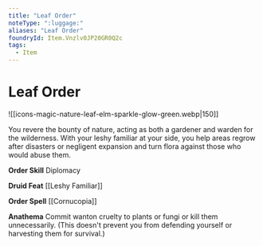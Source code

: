 ```yaml
---
title: "Leaf Order"
noteType: ":luggage:"
aliases: "Leaf Order"
foundryId: Item.Vnzlv0JP20GR0Q2c
tags:
  - Item
---
```


# Leaf Order
![[icons-magic-nature-leaf-elm-sparkle-glow-green.webp|150]]

You revere the bounty of nature, acting as both a gardener and warden for the wilderness. With your leshy familiar at your side, you help areas regrow after disasters or negligent expansion and turn flora against those who would abuse them.

**Order Skill** Diplomacy

**Druid Feat** [[Leshy Familiar]]

**Order Spell** [[Cornucopia]]

**Anathema** Commit wanton cruelty to plants or fungi or kill them unnecessarily. (This doesn't prevent you from defending yourself or harvesting them for survival.)
